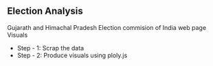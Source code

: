 ## Election Analysis


Gujarath and Himachal Pradesh Election commision of India web page Visuals

- Step - 1: Scrap the data
- Step - 2: Produce visuals using ploly.js
